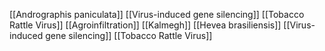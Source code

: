 [[Andrographis paniculata]]
[[Virus-induced gene silencing]]
[[Tobacco Rattle Virus]]
[[Agroinfiltration]]
[[Kalmegh]]
[[Hevea brasiliensis]]
[[Virus-induced gene silencing]]
[[Tobacco Rattle Virus]]
